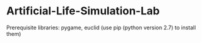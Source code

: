 # Artificial-Life-Simulation-Lab

Prerequisite libraries: pygame, euclid (use pip (python version 2.7) to install them)
